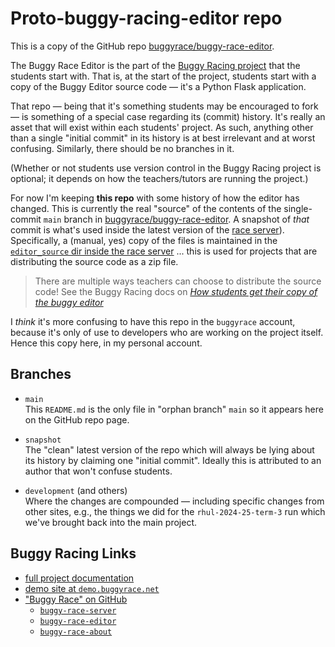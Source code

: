# Proto-buggy-racing-editor repo

This is a copy of the GitHub repo
[buggyrace/buggy-race-editor](https://github.com/buggyrace/buggy-race-editor).

The Buggy Race Editor is the part of the [Buggy Racing
project](https://www.buggyrace.net) that the students start with. That is, at
the start of the project, students start with a copy of the Buggy Editor source
code — it's a Python Flask application.

That repo — being that it's something students may be encouraged to fork — is
something of a special case regarding its (commit) history. It's really an
asset that will exist within each students' project. As such, anything other
than a single "initial commit" in its history is at best irrelevant and at
worst confusing. Similarly, there should be no branches in it.

(Whether or not students use version control in the Buggy Racing project is
optional; it depends on how the teachers/tutors are running the project.)

For now I'm keeping **this repo** with some history of how the editor has
changed. This is currently the real "source" of the contents of the
single-commit `main` branch in
[buggyrace/buggy-race-editor](https://github.com/buggyrace/buggy-race-editor).
A snapshot of _that_ commit is what's used inside the latest version of the
[race server](https://github.com/buggyrace/buggy-race-server)). Specifically,
a (manual, yes) copy of the files is maintained in the
[`editor_source` dir inside the race server](https://github.com/buggyrace/buggy-race-server/tree/main/editor_source)
... this is used for projects that are distributing the source code as a zip
file.

> There are multiple ways teachers can choose to distribute the source code!
> See the Buggy Racing docs on
> [_How students get their copy of the buggy editor_](https://www.buggyrace.net/docs/buggy-editor/distributing-the-code.html)


I _think_ it's more confusing to have this repo in the `buggyrace` account,
because it's only of use to developers who are working on the project itself.
Hence this copy here, in my personal account.

## Branches

* `main`  
This `README.md` is the only file in "orphan branch" `main` so it appears here
on the GitHub repo page.

* `snapshot`  
The "clean" latest version of the repo which will always be lying about its
history by claiming one "initial commit". Ideally this is attributed to an
author that won't confuse students.

* `development` (and others)  
Where the changes are compounded — including specific changes from other
sites, e.g., the things we did for the `rhul-2024-25-term-3` run which we've
brought back into the main project.

## Buggy Racing Links

* [full project documentation](https://www.buggyrace.net/)
* [demo site at `demo.buggyrace.net`](https://demo.buggyrace.net/)
* ["Buggy Race" on GitHub](https://github.com/buggyrace)
   * [`buggy-race-server`](https://github.com/buggyrace/buggy-race-server)
   * [`buggy-race-editor`](https://github.com/buggyrace/buggy-race-editor)
   * [`buggy-race-about`](https://github.com/buggyrace/buggy-race-about)

